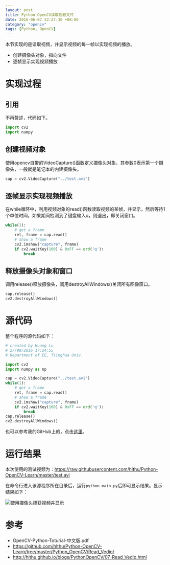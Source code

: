 ```yaml
---
layout: post
title: Python OpenCV读取视频文件
date: 2016-06-07 22:27:30 +08:00
category: "opencv" 
tags: [Python, OpenCV]
---
```


本节实现的是读取视频，并显示视频的每一帧以实现视频的播放。

- 创建摄像头对象，指向文件
- 逐帧显示实现视频播放



# 实现过程

## 引用
不再赘述，代码如下。

``` python
import cv2  
import numpy
```

## 创建视频对象
使用opencv自带的VideoCapture()函数定义摄像头对象，其参数0表示第一个摄像头，一般就是笔记本的内建摄像头。

``` python
cap = cv2.VideoCapture("../test.avi")
```


## 逐帧显示实现视频播放
在while循环中，利用视频对象的read()函数读取视频的某帧，并显示，然后等待1个单位时间，如果期间检测到了键盘输入q，则退出，即关闭窗口。

``` python
while(1):
	# get a frame
	ret, frame = cap.read()
	# show a frame
	cv2.imshow("capture", frame)
	if cv2.waitKey(100) & 0xFF == ord('q'):
		break
```

## 释放摄像头对象和窗口
调用release()释放摄像头，调用destroyAllWindows()关闭所有图像窗口。

``` python
cap.release()
cv2.destroyAllWindows() 
```

# 源代码
整个程序的源代码如下：

``` python
# created by Huang Lu
# 27/08/2016 17:24:55
# Department of EE, Tsinghua Univ.

import cv2
import numpy as np

cap = cv2.VideoCapture("../test.avi")
while(1):
	# get a frame
	ret, frame = cap.read()
	# show a frame
	cv2.imshow("capture", frame)
	if cv2.waitKey(100) & 0xFF == ord('q'):
		break
cap.release()
cv2.destroyAllWindows() 
```
也可以参考我的GitHub上的，点击[这里](https://github.com/hlthu/Python-OpenCV-Learn/tree/master/Python_OpenCV/Read_Vedio/)。

# 运行结果
本次使用的测试视频为：https://raw.githubusercontent.com/hlthu/Python-OpenCV-Learn/master/test.avi


在命令行进入该源程序所在目录后，运行`python main.py`后即可显示结果。显示结果如下：

![使用摄像头捕获视频并显示](https://raw.githubusercontent.com/hlthu/Python-OpenCV-Learn/master/Read_Vedio/Screenshot.png)


# 参考
- OpenCV-Python-Toturial-中文版.pdf
- https://github.com/hlthu/Python-OpenCV-Learn/tree/master/Python_OpenCV/Read_Vedio/
- http://hlthu.github.io/blogs/PythonOpenCV/07-Read_Vedio.html